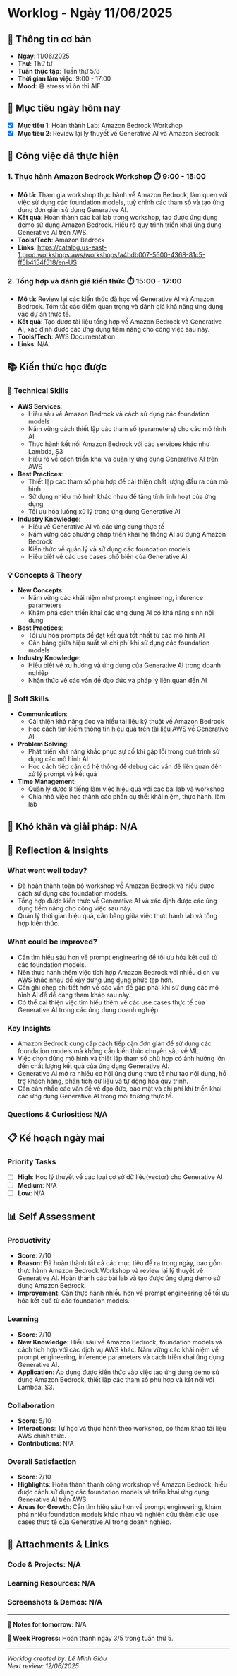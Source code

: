 # Worklog - Ngày 11/06/2025

## 📅 Thông tin cơ bản
- **Ngày**: 11/06/2025
- **Thứ**: Thứ tư
- **Tuần thực tập**: Tuần thứ 5/8
- **Thời gian làm việc**: 9:00 - 17:00
- **Mood**: 😅 stress vì ôn thi AIF

## 🎯 Mục tiêu ngày hôm nay
- [x] **Mục tiêu 1**: Hoàn thành Lab: Amazon Bedrock Workshop
- [x] **Mục tiêu 2**: Review lại lý thuyết về Generative AI và Amazon Bedrock

## 💼 Công việc đã thực hiện

### 1. Thực hành Amazon Bedrock Workshop ⏱️ 9:00 - 15:00
- **Mô tả**: Tham gia workshop thực hành về Amazon Bedrock, làm quen với việc sử dụng các foundation models, tuỳ chỉnh các tham số và tạo ứng dụng đơn giản sử dụng Generative AI.
- **Kết quả**: Hoàn thành các bài lab trong workshop, tạo được ứng dụng demo sử dụng Amazon Bedrock. Hiểu rõ quy trình triển khai ứng dụng Generative AI trên AWS.
- **Tools/Tech**: Amazon Bedrock
- **Links**: https://catalog.us-east-1.prod.workshops.aws/workshops/a4bdb007-5600-4368-81c5-ff5b4154f518/en-US

### 2. Tổng hợp và đánh giá kiến thức ⏱️ 15:00 - 17:00
- **Mô tả**: Review lại các kiến thức đã học về Generative AI và Amazon Bedrock. Tóm tắt các điểm quan trọng và đánh giá khả năng ứng dụng vào dự án thực tế.
- **Kết quả**: Tạo được tài liệu tổng hợp về Amazon Bedrock và Generative AI, xác định được các ứng dụng tiềm năng cho công việc sau này.
- **Tools/Tech**: AWS Documentation
- **Links**: N/A

## 📚 Kiến thức học được

### 🔧 Technical Skills
- **AWS Services**: 
	- Hiểu sâu về Amazon Bedrock và cách sử dụng các foundation models
	- Nắm vững cách thiết lập các tham số (parameters) cho các mô hình AI
	- Thực hành kết nối Amazon Bedrock với các services khác như Lambda, S3
	- Hiểu rõ về cách triển khai và quản lý ứng dụng Generative AI trên AWS
- **Best Practices**: 
	- Thiết lập các tham số phù hợp để cải thiện chất lượng đầu ra của mô hình
	- Sử dụng nhiều mô hình khác nhau để tăng tính linh hoạt của ứng dụng
	- Tối ưu hóa luồng xử lý trong ứng dụng Generative AI
- **Industry Knowledge**: 
	- Hiểu về Generative AI và các ứng dụng thực tế
	- Nắm vững các phương pháp triển khai hệ thống AI sử dụng Amazon Bedrock
	- Kiến thức về quản lý và sử dụng các foundation models
	- Hiểu biết về các use cases phổ biến của Generative AI

### 💡 Concepts & Theory
- **New Concepts**: 
	- Nắm vững các khái niệm như prompt engineering, inference parameters
	- Khám phá cách triển khai các ứng dụng AI có khả năng sinh nội dung
- **Best Practices**: 
	- Tối ưu hóa prompts để đạt kết quả tốt nhất từ các mô hình AI
	- Cân bằng giữa hiệu suất và chi phí khi sử dụng các foundation models
- **Industry Knowledge**: 
	- Hiểu biết về xu hướng và ứng dụng của Generative AI trong doanh nghiệp
	- Nhận thức về các vấn đề đạo đức và pháp lý liên quan đến AI

### 🤝 Soft Skills
- **Communication**: 
	- Cải thiện khả năng đọc và hiểu tài liệu kỹ thuật về Amazon Bedrock
	- Học cách tìm kiếm thông tin hiệu quả trên tài liệu AWS về Generative AI
- **Problem Solving**: 
	- Phát triển khả năng khắc phục sự cố khi gặp lỗi trong quá trình sử dụng các mô hình AI
	- Học cách tiếp cận có hệ thống để debug các vấn đề liên quan đến xử lý prompt và kết quả
- **Time Management**: 
	- Quản lý được 8 tiếng làm việc hiệu quả với các bài lab và workshop
	- Chia nhỏ việc học thành các phần cụ thể: khái niệm, thực hành, làm lab


## 🚧 Khó khăn và giải pháp: N/A

## 💭 Reflection & Insights

### What went well today?
- Đã hoàn thành toàn bộ workshop về Amazon Bedrock và hiểu được cách sử dụng các foundation models.
- Tổng hợp được kiến thức về Generative AI và xác định được các ứng dụng tiềm năng cho công việc sau này.
- Quản lý thời gian hiệu quả, cân bằng giữa việc thực hành lab và tổng hợp kiến thức.

### What could be improved?
- Cần tìm hiểu sâu hơn về prompt engineering để tối ưu hóa kết quả từ các foundation models.
- Nên thực hành thêm việc tích hợp Amazon Bedrock với nhiều dịch vụ AWS khác nhau để xây dựng ứng dụng phức tạp hơn.
- Cần ghi chép chi tiết hơn về các vấn đề gặp phải khi sử dụng các mô hình AI để dễ dàng tham khảo sau này.
- Có thể cải thiện việc tìm hiểu thêm về các use cases thực tế của Generative AI trong các ứng dụng doanh nghiệp.

### Key Insights
- Amazon Bedrock cung cấp cách tiếp cận đơn giản để sử dụng các foundation models mà không cần kiến thức chuyên sâu về ML.
- Việc chọn đúng mô hình và thiết lập tham số phù hợp có ảnh hưởng lớn đến chất lượng kết quả của ứng dụng Generative AI.
- Generative AI mở ra nhiều cơ hội ứng dụng thực tế như tạo nội dung, hỗ trợ khách hàng, phân tích dữ liệu và tự động hóa quy trình.
- Cần cân nhắc các vấn đề về đạo đức, bảo mật và chi phí khi triển khai các ứng dụng Generative AI trong môi trường thực tế.


### Questions & Curiosities: N/A

## 📋 Kế hoạch ngày mai

### Priority Tasks
- [ ] **High**: Học lý thuyết về các loại cơ sở dữ liệu(vector) cho Generative AI
- [ ] **Medium**: N/A
- [ ] **Low**: N/A

## 📊 Self Assessment

### Productivity
- **Score**: 7/10
- **Reason**: Đã hoàn thành tất cả các mục tiêu đề ra trong ngày, bao gồm thực hành Amazon Bedrock Workshop và review lại lý thuyết về Generative AI. Hoàn thành các bài lab và tạo được ứng dụng demo sử dụng Amazon Bedrock.
- **Improvement**: Cần thực hành nhiều hơn về prompt engineering để tối ưu hóa kết quả từ các foundation models.

### Learning
- **Score**: 7/10
- **New Knowledge**: Hiểu sâu về Amazon Bedrock, foundation models và cách tích hợp với các dịch vụ AWS khác. Nắm vững các khái niệm về prompt engineering, inference parameters và cách triển khai ứng dụng Generative AI.
- **Application**: Áp dụng được kiến thức vào việc tạo ứng dụng demo sử dụng Amazon Bedrock, thiết lập các tham số phù hợp và kết nối với Lambda, S3.

### Collaboration
- **Score**: 5/10
- **Interactions**: Tự học và thực hành theo workshop, có tham khảo tài liệu AWS chính thức.
- **Contributions**: N/A

### Overall Satisfaction
- **Score**: 7/10
- **Highlights**: Hoàn thành thành công workshop về Amazon Bedrock, hiểu được cách sử dụng các foundation models và triển khai ứng dụng Generative AI trên AWS.
- **Areas for Growth**: Cần tìm hiểu sâu hơn về prompt engineering, khám phá nhiều foundation models khác nhau và nghiên cứu thêm các use cases thực tế của Generative AI trong doanh nghiệp.

## 📎 Attachments & Links

### Code & Projects: N/A

### Learning Resources: N/A

### Screenshots & Demos: N/A

---

**📝 Notes for tomorrow:** N/A

**🎯 Week Progress:** Hoàn thành ngày 3/5 trong tuần thứ 5.

---
*Worklog created by: Lê Minh Giàu*  
*Next review: 12/06/2025*
